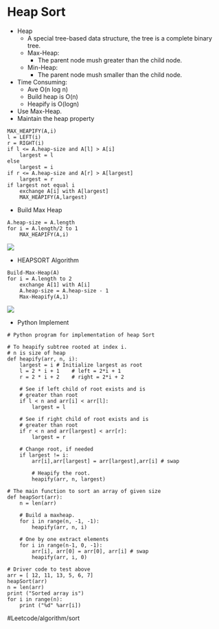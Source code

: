 # Heap Sort
* Heap
	* A special tree-based data structure, the tree is  a complete binary tree.
	* Max-Heap:
		* The parent node mush greater than the child node.
	* Min-Heap:
		* The parent node mush smaller than the child node.
* Time Consuming:
	* Ave O(n log n)
	* Build heap is O(n)
	* Heapify is O(logn)
* Use Max-Heap.
* Maintain the heap property
```
MAX_HEAPIFY(A,i)
l = LEFT(i)
r = RIGHT(i)
if l <= A.heap-size and A[l] > A[i]
    largest = l
else 
    largest = i
if r <= A.heap-size and A[r] > A[largest]
    largest = r
if largest not equal i
    exchange A[i] with A[largest]
    MAX_HEAPIFY(A,largest)
```
* Build Max Heap
```
A.heap-size = A.length 
for i = A.length/2 to 1
    MAX_HEAPIFY(A,i) 
```
![](Heap%20Sort/3E201C9B-5571-446C-96E3-0B5DA1FC17A3.png)
* HEAPSORT Algorithm 
```
Build-Max-Heap(A)
for i = A.length to 2
    exchange A[1] with A[i]
    A.heap-size = A.heap-size - 1
    Max-Heapify(A,1) 
```
![](Heap%20Sort/E9CF2CA9-E408-4E3C-9FD9-218089E8E1AF.png)
* Python Implement 
```
# Python program for implementation of heap Sort 

# To heapify subtree rooted at index i. 
# n is size of heap 
def heapify(arr, n, i): 
	largest = i # Initialize largest as root 
	l = 2 * i + 1	 # left = 2*i + 1 
	r = 2 * i + 2	 # right = 2*i + 2 

	# See if left child of root exists and is 
	# greater than root 
	if l < n and arr[i] < arr[l]: 
		largest = l 

	# See if right child of root exists and is 
	# greater than root 
	if r < n and arr[largest] < arr[r]: 
		largest = r 

	# Change root, if needed 
	if largest != i: 
		arr[i],arr[largest] = arr[largest],arr[i] # swap 

		# Heapify the root. 
		heapify(arr, n, largest) 

# The main function to sort an array of given size 
def heapSort(arr): 
	n = len(arr) 

	# Build a maxheap. 
	for i in range(n, -1, -1): 
		heapify(arr, n, i) 

	# One by one extract elements 
	for i in range(n-1, 0, -1): 
		arr[i], arr[0] = arr[0], arr[i] # swap 
		heapify(arr, i, 0) 

# Driver code to test above 
arr = [ 12, 11, 13, 5, 6, 7] 
heapSort(arr) 
n = len(arr) 
print ("Sorted array is") 
for i in range(n): 
	print ("%d" %arr[i]) 
```
#Leetcode/algorithm/sort